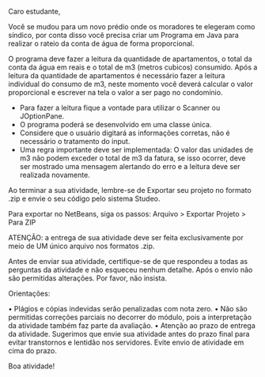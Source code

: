 Caro estudante,

Você se mudou para um novo prédio onde os moradores te elegeram como síndico, por conta disso você precisa criar um Programa em Java para realizar o rateio da conta de água de forma proporcional.

O programa deve fazer a leitura da quantidade de apartamentos, o total da conta da água em reais e o total de m3 (metros cubicos) consumido. Após a leitura da quantidade de apartamentos é necessário fazer a leitura individual do consumo de m3, neste momento você deverá calcular o valor proporcional e escrever na tela o valor a ser pago no condomínio.

- Para fazer a leitura fique a vontade para utilizar o Scanner ou JOptionPane.
- O programa poderá se desenvolvido em uma classe única.
- Considere que o usuário digitará as informações corretas, não é necessário o tratamento do input.
- Uma regra importante deve ser implementada: O valor das unidades de m3 não podem exceder o total de m3 da fatura, se isso ocorrer, deve ser mostrado uma mensagem alertando do erro e a leitura deve ser realizada novamente.

Ao terminar a sua atividade, lembre-se de Exportar seu projeto no formato .zip e envie o seu código pelo sistema Studeo.

Para exportar no NetBeans, siga os passos: Arquivo > Exportar Projeto > Para ZIP

ATENÇÃO: a entrega de sua atividade deve ser feita exclusivamente por meio de UM único arquivo nos formatos .zip. 

Antes de enviar sua atividade, certifique-se de que respondeu a todas as perguntas da atividade e não esqueceu nenhum detalhe. Após o envio não são permitidas alterações. Por favor, não insista.

Orientações:

•   Plágios e cópias indevidas serão penalizadas com nota zero.
•   Não são permitidas correções parciais no decorrer do módulo, pois a interpretação da atividade também faz parte da avaliação.
•   Atenção ao prazo de entrega da atividade. Sugerimos que envie sua atividade antes do prazo final para evitar transtornos e lentidão nos servidores. Evite envio de atividade em cima do prazo.

Boa atividade!
